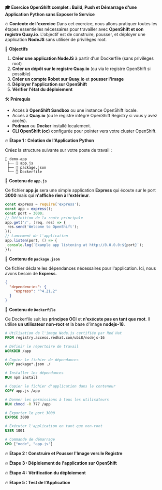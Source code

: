 **🎓 Exercice OpenShift complet : Build, Push et Démarrage d'une Application Python sans Exposer le Service**

🔥 **Contexte de l'exercice**
Dans cet exercice, nous allons pratiquer toutes les étapes essentielles nécessaires pour travailler avec **OpenShift et son registre Quay.io**. L'objectif est de construire, pousser, et déployer une application **NodeJS** sans utiliser de privilèges root.


🎯 **Objectifs**
1. **Créer une application NodeJS** à partir d'un Dockerfile (sans privilèges root) 
2. **Créer un dépôt sur le registre Quay.io** (ou via le registre OpenShift si possible)
3. **Créer un compte Robot sur Quay.io** et **pousser l'image**
4. **Déployer l'application sur OpenShift**
5. **Vérifier l'état du déploiement**

🛠️ **Prérequis**
- Accès à **OpenShift Sandbox** ou une instance OpenShift locale.
- Accès à **Quay.io** (ou le registre intégré OpenShift Registry si vous y avez accès).
- **Podman** ou **Docker** installé localement.
- **CLI OpenShift (oc)** configurée pour pointer vers votre cluster OpenShift.

🔥 **Étape 1 : Création de l'Application Python**

Créez la structure suivante sur votre poste de travail :

```
📁 demo-app
 ├── 📄 app.js
 ├── 📄 package.json
 └── 📄 Dockerfile
```


📄 **Contenu de `app.js`**

Ce fichier **app.js** sera une simple application **Express** qui écoute sur le port **3000** mais qui **n'affiche rien à l'extérieur**.

```js
const express = require('express');
const app = express();
const port = 3000;
// Définition de la route principale
app.get('/', (req, res) => {
 res.send('Welcome to OpenShift');
});
// Lancement de l'application
app.listen(port, () => {
 console.log(`Example app listening at http://0.0.0.0:${port}`);
});
```

📄 **Contenu de `package.json`**

Ce fichier déclare les dépendances nécessaires pour l'application. Ici, nous avons besoin de **Express**.

```json
{
  "dependencies": {
    "express": "^4.21.2"
  }
}

```

📄 **Contenu de `Dockerfile`**

Ce Dockerfile suit les **principes OCI** et **n'exécute pas en tant que root**. Il utilise **un utilisateur non-root** et la base d'image **nodejs-18**.

```dockerfile
# Utilisation de l'image Node.js certifiée par Red Hat
FROM registry.access.redhat.com/ubi8/nodejs-16

# Définir le répertoire de travail
WORKDIR /app

# Copier le fichier de dépendances
COPY package*.json ./

# Installer les dépendances
RUN npm install

# Copier le fichier d'application dans le conteneur
COPY app.js /app

# Donner les permissions à tous les utilisateurs
RUN chmod -R 777 /app

# Exporter le port 3000
EXPOSE 3000

# Exécuter l'application en tant que non-root
USER 1001

# Commande de démarrage
CMD ["node", "app.js"]
```

🔥 **Étape 2 : Construire et Pousser l'Image vers le Registre**


🔥 **Étape 3 : Déploiement de l'application sur OpenShift**

🔥 **Étape 4 : Vérification du déploiement**

🔥 **Étape 5 : Test de l'Application**
